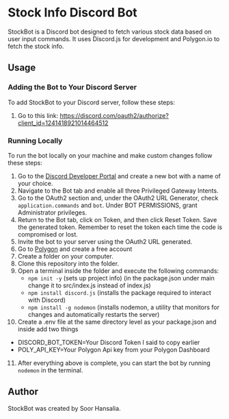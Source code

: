 # Stock Info Discord Bot

StockBot is a Discord bot designed to fetch various stock data based on user input commands. It uses Discord.js for development and Polygon.io to fetch the stock info.

## Usage

### Adding the Bot to Your Discord Server

To add StockBot to your Discord server, follow these steps:

1. Go to this link: https://discord.com/oauth2/authorize?client_id=1241418921014464512

### Running Locally

To run the bot locally on your machine and make custom changes follow these steps:

1. Go to the [Discord Developer Portal](https://discord.com/developers/applications/) and create a new bot with a name of your choice.
2. Navigate to the Bot tab and enable all three Privileged Gateway Intents.
3. Go to the OAuth2 section and, under the OAuth2 URL Generator, check `application.commands` and `bot`. Under BOT PERMISSIONS, grant Administrator privileges.
4. Return to the Bot tab, click on Token, and then click Reset Token. Save the generated token. Remember to reset the token each time the code is compromised or lost.
5. Invite the bot to your server using the OAuth2 URL generated.
6. Go to [Polygon](https://polygon.io/) and create a free account
7. Create a folder on your computer.
8. Clone this repository into the folder.
9. Open a terminal inside the folder and execute the following commands:
   - `npm init -y` (sets up project info) (in the package.json under main change it to src/index.js instead of index.js)
   - `npm install discord.js` (installs the package required to interact with Discord)
   - `npm install -g nodemon` (installs nodemon, a utility that monitors for changes and automatically restarts the server)
10. Create a .env file at the same directory level as your package.json and inside add two things
   - DISCORD_BOT_TOKEN=Your Discord Token I said to copy earlier
   - POLY_API_KEY=Your Polygon Api key from your Polygon Dashboard
11. After everything above is complete, you can start the bot by running `nodemon` in the terminal.

## Author

StockBot was created by Soor Hansalia.
